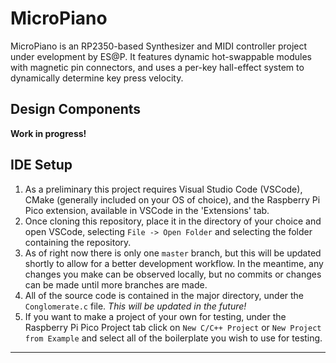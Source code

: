 # MicroPiano
MicroPiano is an RP2350-based Synthesizer and MIDI controller project under evelopment by ES@P. It features dynamic hot-swappable modules with magnetic pin connectors, and uses a per-key hall-effect system to dynamically determine key press velocity. 

## Design Components
**Work in progress!**

## IDE Setup
1. As a preliminary this project requires Visual Studio Code (VSCode), CMake (generally included on your OS of choice), and the Raspberry Pi Pico extension, available in VSCode in the 'Extensions' tab. 
2. Once cloning this repository, place it in the directory of your choice and open VSCode, selecting `File -> Open Folder` and selecting the folder containing the repository.
3. As of right now there is only one `master` branch, but this will be updated shortly to allow for a better development workflow. In the meantime, any changes you make can be observed locally, but no commits or changes can be made until more branches are made. 
4. All of the source code is contained in the major directory, under the `Conglomerate.c` file. *This will be updated in the future!*
5. If you want to make a project of your own for testing, under the Raspberry Pi Pico Project tab click on `New C/C++ Project` or `New Project from Example` and select all of the boilerplate you wish to use for testing.

---